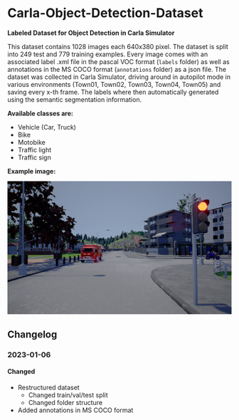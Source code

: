 # Carla-Object-Detection-Dataset

**Labeled Dataset for Object Detection in Carla Simulator**

This dataset contains 1028 images each 640x380 pixel. The dataset is split into 249 test and 779 training examples.
Every image comes with an associated label .xml file in the pascal VOC format (`labels` folder) as well as annotations in the MS COCO format (`annotations` folder) as a json file. The dataset was collected in Carla Simulator, driving around in autopilot mode in various environments (Town01, Town02, Town03, Town04, Town05) and saving every x-th frame. The labels where then automatically generated using the semantic segmentation information.

**Available classes are:**

* Vehicle (Car, Truck)
* Bike
* Motobike
* Traffic light
* Traffic sign

**Example image:**

![example image](/images/train/Town01_011940.png "Example Image from Dataset")

## Changelog

### 2023-01-06

#### Changed

* Restructured dataset
  * Changed train/val/test split
  * Changed folder structure
* Added annotations in MS COCO format

